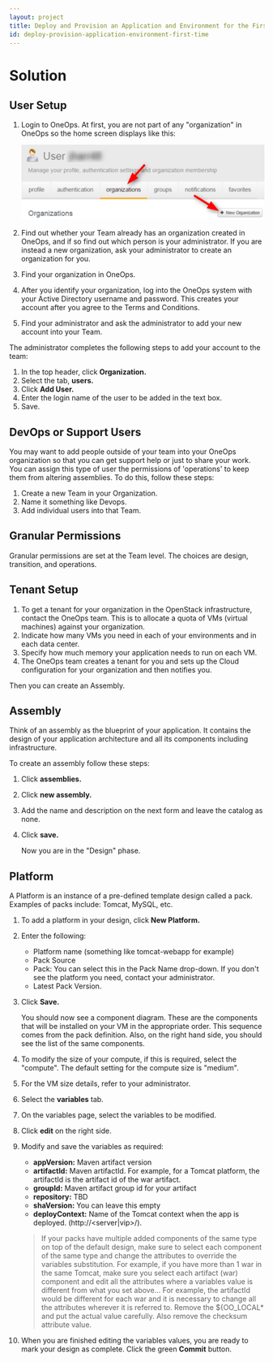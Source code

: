 ```yaml
---
layout: project
title: Deploy and Provision an Application and Environment for the First Time
id: deploy-provision-application-environment-first-time
---
```


# Solution

## User Setup

1. Login to OneOps. At first, you are not part of any "organization" in OneOps so the home screen displays like this: 
  
    ![New org](/assets/docs/local/images/new-org.png)
  
2. Find out whether your Team already has an organization created in OneOps, and if so find out which person is your administrator. If you are instead a new organization, ask your administrator to create an organization for you.
3. Find your organization in OneOps.
4. After you identify your organization, log into the OneOps system with your Active Directory username and password. This creates your account after you agree to the Terms and Conditions.
5. Find your administrator and ask the administrator to add your new account into your Team. 
    
The administrator completes the following steps to add your account to the team:  


1. In the top header, click **Organization.**
2. Select the tab, **users.** 
3. Click **Add User.**
4. Enter the login name of the user to be added in the text box.
5. Save.
    
## DevOps or Support Users

You may want to add people outside of your team into your OneOps organization so that you can get support help or just to share your work. You can assign this type of user the permissions of 'operations' to keep them from altering assemblies. To do this, follow these steps:


1. Create a new Team in your Organization.
2. Name it something like Devops. 
3. Add individual users into that Team.

## Granular Permissions

Granular permissions are set at the Team level. The choices are design, transition, and operations.

## Tenant Setup


1. To get a tenant for your organization in the OpenStack infrastructure, contact the OneOps team. This is to allocate a quota of VMs (virtual machines) against your organization. 
2. Indicate how many VMs you need in each of your environments and in each data center. 
3. Specify how much memory your application needs to run on each VM.
4. The OneOps team creates a tenant for you and sets up the Cloud configuration for your organization and then notifies you.

Then you can create an Assembly.

## Assembly

Think of an assembly as the blueprint of your application. It contains the design of your application architecture and all its components including infrastructure.

To create an assembly follow these steps:


1. Click **assemblies.**
2. Click **new assembly.**
3. Add the name and description on the next form and leave the catalog as none. 
4. Click **save.**
  
    Now you are in the "Design" phase. 
  
## Platform

A Platform is an instance of a pre-defined template design called a pack. Examples of packs include: Tomcat, MySQL, etc.

1. To add a platform in your design, click **New Platform.** 
2. Enter the following: 
    * Platform name (something like tomcat-webapp for example)
    * Pack Source
    * Pack: You can select this in the Pack Name drop-down. If you don't see the platform you need, contact your administrator.
    * Latest Pack Version. 
3. Click **Save.**
  
    You should now see a component diagram. These are the components that will be installed on your VM in the appropriate order. This sequence comes from the pack definition. Also, on the right hand side, you should see the list of the same components.
    
4. To modify the size of your compute, if this is required, select the "compute". The default setting for the compute size is "medium". 
5. For the VM size details, refer to your administrator.
6. Select the **variables** tab.
7. On the variables page, select the variables to be modified.
8. Click **edit** on the right side. 
9. Modify and save the variables as required:
    * **appVersion:** Maven artifact version
    * **artifactId:** Maven artifactId. For example, for a Tomcat platform, the artifactId is the artifact id of the war artifact.
    * **groupId:** Maven artifact group id for your artifact
    * **repository:** TBD
    * **shaVersion:** You can leave this empty
    * **deployContext:** Name of the Tomcat context when the app is deployed. (http://<server|vip>/<deployContext>).  
     
    >If your packs have multiple added components of the same type on top of the default design, make sure to select each component of the same type and change the attributes to override the variables substitution. For example, if you have more than 1 war in the same Tomcat, make sure you select each artifact (war) component and edit all the attributes where a variables value is different from what you set above... For example, the artifactId would be different for each war and it is necessary to change all the attributes wherever it is referred to. Remove the ${OO_LOCAL* and put the actual value carefully. Also remove the checksum attribute value.
     
10. When you are finished editing the variables values, you are ready to mark your design as complete. Click the green **Commit** button.
